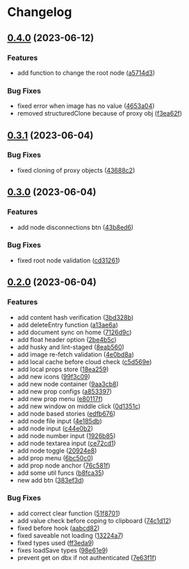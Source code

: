 # Changelog

## [0.4.0](https://github.com/Darckfast/script-writing/compare/v0.3.1...v0.4.0) (2023-06-12)


### Features

* add function to change the root node ([a5714d3](https://github.com/Darckfast/script-writing/commit/a5714d3a8497549a51aacd1ee94d86de902d1c36))


### Bug Fixes

* fixed error when image has no value ([4653a04](https://github.com/Darckfast/script-writing/commit/4653a04570ee984f3b2b1c647d76e7d7deeb5413))
* removed structuredClone because of proxy obj ([f3ea62f](https://github.com/Darckfast/script-writing/commit/f3ea62fa805ed98135435c6447b86a4f741b1e8f))

## [0.3.1](https://github.com/Darckfast/script-writing/compare/v0.3.0...v0.3.1) (2023-06-04)


### Bug Fixes

* fixed cloning of proxy objects ([43688c2](https://github.com/Darckfast/script-writing/commit/43688c2efa07877ba7c45c0b44e02c56bc47a61b))

## [0.3.0](https://github.com/Darckfast/script-writing/compare/v0.2.0...v0.3.0) (2023-06-04)


### Features

* add node disconnections btn ([43b8ed6](https://github.com/Darckfast/script-writing/commit/43b8ed6ce125346b830f4a7f27a1eac561a0f8e7))


### Bug Fixes

* fixed root node validation ([cd31261](https://github.com/Darckfast/script-writing/commit/cd31261036852d40f4b33501a85f5befad4ca297))

## [0.2.0](https://github.com/Darckfast/script-writing/compare/v0.1.17...v0.2.0) (2023-06-04)


### Features

* add content hash verification ([3bd328b](https://github.com/Darckfast/script-writing/commit/3bd328b516148b73bf4994f56f0997c1f56f10c5))
* add deleteEntry function ([a13ae6a](https://github.com/Darckfast/script-writing/commit/a13ae6a6792e59e3a3bee67bccc97b55fbeb0feb))
* add document sync on home ([7126d9c](https://github.com/Darckfast/script-writing/commit/7126d9c34671f75e2b97e3093d6868af3db5ab2e))
* add float header option ([2be4b5c](https://github.com/Darckfast/script-writing/commit/2be4b5c11fb66ba7f42df3cbf18ce2e440b7f291))
* add husky and lint-staged ([8eab560](https://github.com/Darckfast/script-writing/commit/8eab5601432f9ca4e475222dedfa4a530651a824))
* add image re-fetch validation ([4e0bd8a](https://github.com/Darckfast/script-writing/commit/4e0bd8ace572ea963e768ffb69f9a29f03e20501))
* add local cache before cloud check ([c5d569e](https://github.com/Darckfast/script-writing/commit/c5d569ec22ecbf7229e47c4c4ed81f3203e05b33))
* add local props store ([18ea259](https://github.com/Darckfast/script-writing/commit/18ea2593f41167d1e90f8efb5698c0afeaaba63e))
* add new icons ([99f3c09](https://github.com/Darckfast/script-writing/commit/99f3c094d3dbc0e7ca06acfdf7147294f05afe65))
* add new node container ([9aa3cb8](https://github.com/Darckfast/script-writing/commit/9aa3cb8358021f02def1f11ebdc8960564542dbb))
* add new prop configs ([a853397](https://github.com/Darckfast/script-writing/commit/a853397e5b1904afaac9759b2dc59b54d8d287cd))
* add new prop menu ([e80117f](https://github.com/Darckfast/script-writing/commit/e80117f2b2592a8e4be857ce5b5b21a338d089ff))
* add new window on middle click ([0d1351c](https://github.com/Darckfast/script-writing/commit/0d1351c1d82a72bfeaa0bc63a9ccf1a96acca91c))
* add node based stories ([edfb676](https://github.com/Darckfast/script-writing/commit/edfb6761a1513b2bba7a60b51d9da4ba427120bf))
* add node file input ([4e185db](https://github.com/Darckfast/script-writing/commit/4e185dbb12e7984f2aed7e32c6ac79a94e3c2bf5))
* add node input ([c44e0b2](https://github.com/Darckfast/script-writing/commit/c44e0b259c793b09463699b70b0f4d81c3a3e148))
* add node number input ([1926b85](https://github.com/Darckfast/script-writing/commit/1926b85d3b9ceeaa74101ef382d705309b2acdd6))
* add node textarea input ([ce72cd1](https://github.com/Darckfast/script-writing/commit/ce72cd194b6db1a0a9d571d1a722854eaef79a23))
* add node toggle ([20924e8](https://github.com/Darckfast/script-writing/commit/20924e861566ec7836004b66395d42237590c380))
* add prop menu ([6bc50c0](https://github.com/Darckfast/script-writing/commit/6bc50c0c3c57a33686c5672afd18bb892719f295))
* add prop node anchor ([76c581f](https://github.com/Darckfast/script-writing/commit/76c581f3c32c1cadf90fa942976a16162744cefb))
* add some util funcs ([b8fca35](https://github.com/Darckfast/script-writing/commit/b8fca358d721c06c33c932fe65a47d6ad1397b34))
* new add btn ([383ef3d](https://github.com/Darckfast/script-writing/commit/383ef3d782e0256032057ac1011d4ddd7361b21c))


### Bug Fixes

* add correct clear function ([51f8701](https://github.com/Darckfast/script-writing/commit/51f870164c9477cd6d44f75140c95fb2e9cae15e))
* add value check before coping to clipboard ([74c1d12](https://github.com/Darckfast/script-writing/commit/74c1d12b325bc386ed244c7013fd350e6b28c940))
* fixed before hook ([aabcd82](https://github.com/Darckfast/script-writing/commit/aabcd8293c056f75b473ad979a8e5f863a7dd9df))
* fixed saveable not loading ([13224a7](https://github.com/Darckfast/script-writing/commit/13224a796975574e7e5581faf171dd53e7b17f74))
* fixed types used ([ff3eda9](https://github.com/Darckfast/script-writing/commit/ff3eda94326d93d6ac3570a64d3e81e0726f7ee9))
* fixes loadSave types ([98e61e9](https://github.com/Darckfast/script-writing/commit/98e61e96cfc9dba5c70238149a7a9bde222782ed))
* prevent get on dbx if not authenticated ([7e63f1f](https://github.com/Darckfast/script-writing/commit/7e63f1fb3207d247e02275af6c9ec68eef34ef9d))
